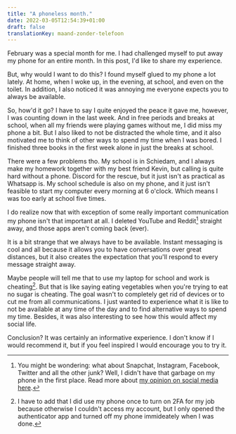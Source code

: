 ```yaml
---
title: "A phoneless month."
date: 2022-03-05T12:54:39+01:00
draft: false
translationKey: maand-zonder-telefoon
---
```


February was a special month for me. I had challenged myself to put away my phone for an entire month. In this post, I'd like to share my experience.

But, why would I want to do this? I found myself glued to my phone a lot lately. At home, when I woke up, in the evening, at school, and even on the toilet. In addition, I also noticed it was annoying me everyone expects you to always be available.

So, how'd it go? I have to say I quite enjoyed the peace it gave me, however, I was counting down in the last week. And in free periods and breaks at school, when all my friends were playing games without me, I did miss my phone a bit. But I also liked to not be distracted the whole time, and it also motivated me to think of other ways to spend my time when I was bored. I finished three books in the first week alone in just the breaks at school.

There were a few problems tho. My school is in Schiedam, and I always make my homework together with my best friend Kevin, but calling is quite hard without a phone. Discord for the rescue, but it just isn't as practical as Whatsapp is. My school schedule is also on my phone, and it just isn't feasible to start my computer every morning at 6 o'clock. Which means I was too early at school five times.

I do realize now that with exception of some really important communication my phone isn't that important at all. I deleted YouTube and Reddit[^1] straight away, and those apps aren't coming back (ever).

It is a bit strange that we always have to be available. Instant messaging is cool and all because it allows you to have conversations over great distances, but it also creates the expectation that you'll respond to every message straight away.

Maybe people will tell me that to use my laptop for school and work is cheating[^2]. But that is like saying eating vegetables when you're trying to eat no sugar is cheating. The goal wasn't to completely get rid of devices or to cut me from all communications. I just wanted to experience what it is like to not be available at any time of the day and to find alternative ways to spend my time. Besides, it was also interesting to see how this would affect my social life.

Conclusion? It was certainly an informative experience. I don't know if I would recommend it, but if you feel inspired I would encourage you to try it.

<!--But what do you guys think of this challenge? Would you try it yourself or would you regret it? Leave a comment down below. I'd love to chat about these topics!-->

[^1]: You might be wondering: what about Snapchat, Instagram, Facebook, Twitter and all the other junk? Well, I didn't have that garbage on my phone in the first place. Read more about [my opinion on social media here](https://blog.geheimesite.nl/2021/12/social-media-wat-moeten-we-er-mee-aan.html).

[^2]: I have to add that I did use my phone once to turn on 2FA for my job because otherwise I couldn't access my account, but I only opened the authenticator app and turned off my phone immideately when I was done.
